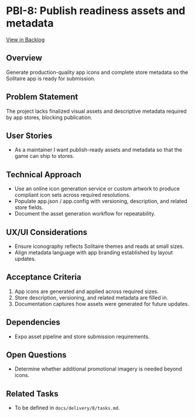 # PBI-8: Publish readiness assets and metadata

[View in Backlog](../backlog.md#user-content-8)

## Overview
Generate production-quality app icons and complete store metadata so the Solitaire app is ready for submission.

## Problem Statement
The project lacks finalized visual assets and descriptive metadata required by app stores, blocking publication.

## User Stories
- As a maintainer I want publish-ready assets and metadata so that the game can ship to stores.

## Technical Approach
- Use an online icon generation service or custom artwork to produce compliant icon sets across required resolutions.
- Populate app.json / app.config with versioning, description, and related store fields.
- Document the asset generation workflow for repeatability.

## UX/UI Considerations
- Ensure iconography reflects Solitaire themes and reads at small sizes.
- Align metadata language with app branding established by layout updates.

## Acceptance Criteria
1. App icons are generated and applied across required sizes.
2. Store description, versioning, and related metadata are filled in.
3. Documentation captures how assets were generated for future updates.

## Dependencies
- Expo asset pipeline and store submission requirements.

## Open Questions
- Determine whether additional promotional imagery is needed beyond icons.

## Related Tasks
- To be defined in `docs/delivery/8/tasks.md`.

